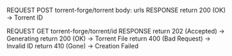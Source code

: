 REQUEST
    POST torrent-forge/torrent
        body: urls
RESPONSE
    return 200 (OK)             -> Torrent ID


REQUEST
    GET torrent-forge/torrent/id
RESPONSE
    return 202 (Accepted)       -> Generating
    return 200 (OK)             -> Torrent File
    return 400 (Bad Request)    -> Invalid ID
    return 410 (Gone)           -> Creation Failed
